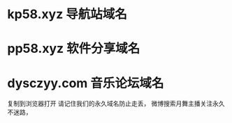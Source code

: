 # kp58.xyz   导航站域名
# pp58.xyz   软件分享域名
# dysczyy.com  音乐论坛域名
复制到浏览器打开
请记住我们的永久域名防止走丢，
微博搜索月舞主播关注永久不迷路，

